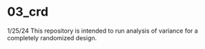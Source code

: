 # 03_crd
1/25/24
This repository is intended to run analysis of variance for a completely randomized design. 